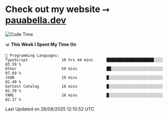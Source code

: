 # Check out my website ⭢ [pauabella.dev](https://pauabella.dev)

<!--START_SECTION:waka-->
![Code Time](http://img.shields.io/badge/Code%20Time-4%2C729%20hrs%203%20mins-blue)

📊 **This Week I Spent My Time On** 

```text
💬 Programming Languages: 
TypeScript               10 hrs 44 mins      █████████████████████░░░░   83.59 % 
Other                    59 mins             ██░░░░░░░░░░░░░░░░░░░░░░░   07.69 % 
JSON                     19 mins             █░░░░░░░░░░░░░░░░░░░░░░░░   02.49 % 
Gettext Catalog          18 mins             █░░░░░░░░░░░░░░░░░░░░░░░░   02.39 % 
YAML                     16 mins             █░░░░░░░░░░░░░░░░░░░░░░░░   02.17 % 
```


 Last Updated on 28/08/2025 12:10:52 UTC
<!--END_SECTION:waka-->
